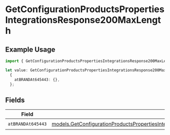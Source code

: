 # GetConfigurationProductsPropertiesIntegrationsResponse200MaxLength

## Example Usage

```typescript
import { GetConfigurationProductsPropertiesIntegrationsResponse200MaxLength } from "@vercel/sdk/models/getconfigurationproductsop.js";

let value: GetConfigurationProductsPropertiesIntegrationsResponse200MaxLength =
  {
    atBRANDAt645443: {},
  };
```

## Fields

| Field                                                                                                                                                                                                                                                                        | Type                                                                                                                                                                                                                                                                         | Required                                                                                                                                                                                                                                                                     | Description                                                                                                                                                                                                                                                                  |
| ---------------------------------------------------------------------------------------------------------------------------------------------------------------------------------------------------------------------------------------------------------------------------- | ---------------------------------------------------------------------------------------------------------------------------------------------------------------------------------------------------------------------------------------------------------------------------- | ---------------------------------------------------------------------------------------------------------------------------------------------------------------------------------------------------------------------------------------------------------------------------- | ---------------------------------------------------------------------------------------------------------------------------------------------------------------------------------------------------------------------------------------------------------------------------- |
| `atBRANDAt645443`                                                                                                                                                                                                                                                            | [models.GetConfigurationProductsPropertiesIntegrationsResponse200ApplicationJSONResponseBodyProductsMetadataSchema6AtBRANDAt645443](../models/getconfigurationproductspropertiesintegrationsresponse200applicationjsonresponsebodyproductsmetadataschema6atbrandat645443.md) | :heavy_check_mark:                                                                                                                                                                                                                                                           | N/A                                                                                                                                                                                                                                                                          |